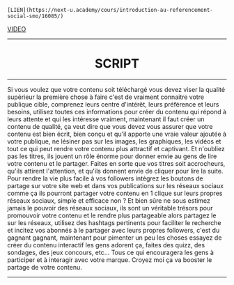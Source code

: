 	[LIEN](https://next-u.academy/cours/introduction-au-referencement-social-smo/16085/)
[VIDEO](https://player.vimeo.com/video/832240451)

---

<center><h1>SCRIPT</h1></center>

---

Si vous voulez que votre contenu soit téléchargé vous devez viser la qualité supérieur la première chose à faire c'est de vraiment connaitre votre publique cible, comprenez leurs centre d'intérêt, leurs préférence et leurs besoins, utilisez toutes ces informations pour créer du contenu qui répond à leurs attente et qui les intéresse vraiment, maintenant il faut créer un contenu de qualité, ça veut dire que vous devez vous assurer que votre contenu est bien écrit, bien conçu et qu'il apporte une vraie valeur ajoutée à votre publique, ne lésiner pas sur les images, les graphiques, les vidéos et tout ce qui peut rendre votre contenu plus attractif et captivant. Et n'oubliez pas les titres, ils jouent un rôle énorme pour donner envie au gens de lire votre contenu et le partager. Faites en sorte que vos titres soit accrocheurs, qu'ils attirent l'attention, et qu'ils donnent envie de cliquer pour lire la suite. Pour rendre la vie plus facile à vos followers intégrez les boutons de partage sur votre site web et dans vos publications sur les réseaux sociaux comme ça ils pourront partager votre contenu en 1 clique sur leurs propres réseaux sociaux, simple et efficace non ? Et bien sûre ne sous estimez jamais le pouvoir des réseaux sociaux, ils sont un véritable trésors pour promouvoir votre contenu et le rendre plus partageable alors partagez le sur les réseaux, utilisez des hashtags pertinents pour faciliter le recherche et incitez vos abonnés à le partager avec leurs propres followers, c'est du gagnant gagnant, maintenant pour pimenter un peu les choses essayez de créer du contenu interactif les gens adorent ça, faites des quizz, des sondages, des jeux concours, etc... Tous ce qui encouragera les gens à participer et à interagir avec votre marque. Croyez moi ça va booster le partage de votre contenu.

---